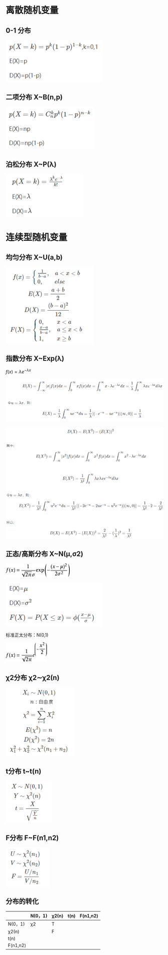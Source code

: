 #  离散随机变量

## 0-1 分布

![1546502271153](assets/1546502271153.png)

## 二项分布 X~B(n,p)

![1546502318889](assets/1546502318889.png)

## 泊松分布 X~P(λ)

![1546502552529](assets/1546502552529.png)

# 连续型随机变量

## 均匀分布 X~U(a,b)

![1546502575599](assets/1546502575599.png)

## 指数分布 X~Exp(λ)

$f(x)=λe^{-λx}$



![1546503409306](assets/1546503409306.png)

![1546503479283](assets/1546503479283.png)



## 正态/高斯分布 X~N(μ,σ2)

![img](assets/342ac65c1038534384b650b09213b07eca808822.jpg)

![1546503016106](assets/1546503016106.png)

标准正太分布：N(0,1)

![img](assets/728da9773912b31bc73473ed8118367adbb4e19e.jpg)

## χ2分布 χ2∼χ2(n)

![1546503068583](assets/1546503068583.png)

## t分布 t~t(n)

![1546503088241](assets/1546503088241.png)

## F分布 F~F(n1,n2)

![1546503112267](assets/1546503112267.png)

## 分布的转化

|          | N(0，1) | χ2(n) | t(n) | F(n1,n2) |
| -------- | ------- | ----- | ---- | -------- |
| N(0，1)  | χ2      | T     |      |          |
| χ2(n)    |         | F     |      |          |
| t(n)     |         |       |      |          |
| F(n1,n2) |         |       |      |          |

